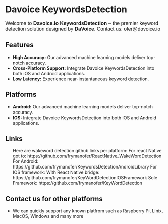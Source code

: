 # Davoice KeywordsDetection

<p style="font-family: Arial, sans-serif; font-size: 16px;">
Welcome to <strong>Davoice.io KeywordsDetection</strong> – the premier keyword detection solution designed by <strong>DaVoice</strong>.
Contact us: ofer@davoice.io
</p>

<h2>Features</h2>
<ul>
  <li><strong>High Accuracy:</strong> Our advanced machine learning models deliver top-notch accuracy.</li>
  <li><strong>Cross-Platform Support:</strong> Integrate Davoice KeywordsDetection into both iOS and Android applications.</li>
  <li><strong>Low Latency:</strong> Experience near-instantaneous keyword detection.</li>
</ul>

<h2>Platforms</h2>
<ul>
  <li><strong>Android:</strong> Our advanced machine learning models deliver top-notch accuracy.</li>
  <li><strong>IOS:</strong> Integrate Davoice KeywordsDetection into both iOS and Android applications.</li>
</ul>

<h2>Links</h2>
<ul>
Here are wakeword detection github links per platform:
For react Native got to: 
  https://github.com/frymanofer/ReactNative_WakeWordDetection
For Android: 
  https://github.com/frymanofer/KeywordsDetectionAndroidLibrary
For IOS framework: 
   With React Native bridge: https://github.com/frymanofer/KeyWordDetectionIOSFramework
   Sole Framework: https://github.com/frymanofer/KeyWordDetection
</ul>

<h2>Contact us for other platforms</h2>
<ul>
  <li>We can quickly support any known platfrom such as Raspberry Pi, Linix, MacOS, Windows and many more</li>
</ul>
